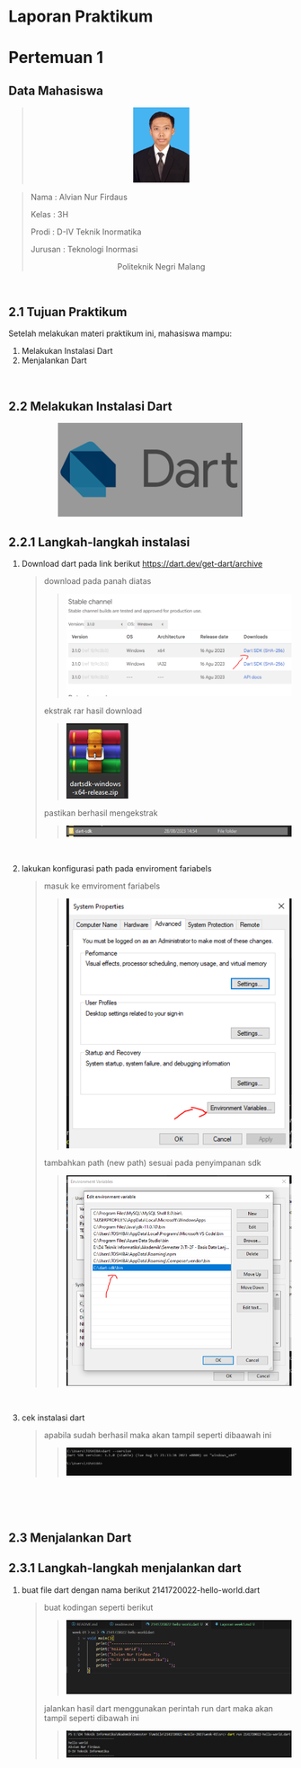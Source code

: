 # **Laporan Praktikum**
# **Pertemuan 1**

## **Data Mahasiswa**
><center><img src = "Images/alvian.jpg" width ="100"></center>

><p>Nama : Alvian Nur Firdaus<p>
>Kelas : 3H<p>
>Prodi : D-IV Teknik Inormatika<p>
>Jurusan : Teknologi Inormasi<p>
><center> Politeknik Negri Malang</center> 

<br>

## 2.1 Tujuan Praktikum
Setelah melakukan materi praktikum ini, mahasiswa mampu:

1. Melakukan Instalasi Dart
2. Menjalankan Dart

<br>

## 2.2 Melakukan Instalasi Dart


<center><img src = "Images/dart.PNG"></center>



## 2.2.1 Langkah-langkah instalasi
1. Download dart pada link berikut https://dart.dev/get-dart/archive

    >download pada panah diatas
    >><img src = "Images/01.PNG">
    >ekstrak rar hasil download
    >><img src = "Images/02.PNG">
    >pastikan berhasil mengekstrak
    >><img src = "Images/03.PNG">
<br>

2. lakukan konfigurasi path pada enviroment fariabels

    >masuk ke emviroment fariabels
    >><img src = "Images/04.PNG">
    >tambahkan path (new path) sesuai pada penyimpanan sdk
    >><img src = "Images/05.PNG">
<br>

3. cek instalasi dart
    >apabila sudah berhasil maka akan tampil seperti dibaawah ini
    >><img src = "Images/06.PNG">

<br>

<br>


<br>

## 2.3 Menjalankan Dart

## 2.3.1 Langkah-langkah menjalankan dart
1. buat file dart dengan nama berikut 2141720022-hello-world.dart<p>

    >buat kodingan seperti berikut 
    >><img src = "Images/09.PNG">
    >jalankan hasil dart menggunakan perintah run dart maka akan tampil seperti dibawah ini
    >><img src = "Images/08.PNG">


<br>



